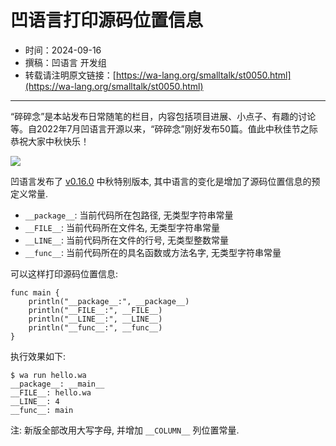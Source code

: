 # 凹语言打印源码位置信息

- 时间：2024-09-16
- 撰稿：凹语言 开发组
- 转载请注明原文链接：[https://wa-lang.org/smalltalk/st0050.html](https://wa-lang.org/smalltalk/st0050.html)

---

“碎碎念”是本站发布日常随笔的栏目，内容包括项目进展、小点子、有趣的讨论等。自2022年7月凹语言开源以来，“碎碎念”刚好发布50篇。值此中秋佳节之际恭祝大家中秋快乐！

![](/st0005.png)

凹语言发布了 [v0.16.0](https://gitee.com/wa-lang/wa/releases/tag/v0.16.0) 中秋特别版本, 其中语言的变化是增加了源码位置信息的预定义常量.

- `__package__`: 当前代码所在包路径, 无类型字符串常量
- `__FILE__`: 当前代码所在文件名, 无类型字符串常量
- `__LINE__`: 当前代码所在文件的行号, 无类型整数常量
- `__func__`: 当前代码所在的具名函数或方法名字, 无类型字符串常量

可以这样打印源码位置信息:

```wa
func main {
	println("__package__:", __package__)
	println("__FILE__:", __FILE__)
	println("__LINE__:", __LINE__)
	println("__func__:", __func__)
}
```

执行效果如下:

```
$ wa run hello.wa
__package__: __main__
__FILE__: hello.wa
__LINE__: 4
__func__: main
```

注: 新版全部改用大写字母, 并增加 `__COLUMN__` 列位置常量.
